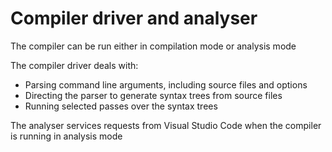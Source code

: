 # Compiler driver and analyser

The compiler can be run either in compilation mode or analysis mode

The compiler driver deals with:
- Parsing command line arguments, including source files and options
- Directing the parser to generate syntax trees from source files
- Running selected passes over the syntax trees

The analyser services requests from Visual Studio Code when the compiler is running in analysis mode